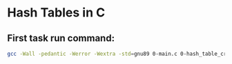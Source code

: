 # Hash Tables in C

## First task run command:

```bash
gcc -Wall -pedantic -Werror -Wextra -std=gnu89 0-main.c 0-hash_table_create.c -o a
```
